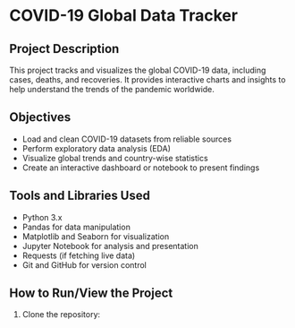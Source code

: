 # COVID-19 Global Data Tracker

## Project Description
This project tracks and visualizes the global COVID-19 data, including cases, deaths, and recoveries. It provides interactive charts and insights to help understand the trends of the pandemic worldwide.

## Objectives
- Load and clean COVID-19 datasets from reliable sources
- Perform exploratory data analysis (EDA)
- Visualize global trends and country-wise statistics
- Create an interactive dashboard or notebook to present findings

## Tools and Libraries Used
- Python 3.x
- Pandas for data manipulation
- Matplotlib and Seaborn for visualization
- Jupyter Notebook for analysis and presentation
- Requests (if fetching live data)
- Git and GitHub for version control

## How to Run/View the Project
1. Clone the repository:
